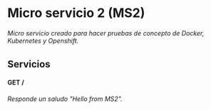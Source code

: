 # Micro servicio 2 (MS2)
###### Micro servicio creado para hacer pruebas de concepto de Docker, Kubernetes y Openshift.
## Servicios
#### GET /
###### Responde un saludo "Hello from MS2".